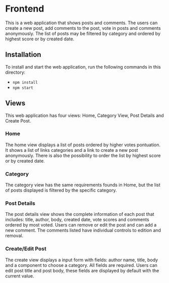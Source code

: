 # Frontend
This is a web application that shows posts and comments. The users can create a new post, add comments to the post, vote in posts and comments anonymously. The list of posts may be filtered by category and ordered by highest score or by created date.

## Installation
To install and start the web application, run the following commands in this directory:

* `npm install`
* `npm start`

## Views
This web application has four views: Home, Category View, Post Details and Create Post.

### Home
The home view displays a list of posts ordered by higher votes pontuation. It shows a list of links categories and a link to create a new post anonymously. There is also the possibility to order the list by highest score or by created date.    

### Category
The category view has the same requirements founds in Home, but the list of posts displayed is filtered by the specific category.

### Post Details
The post details view shows the complete information of each post that includes: title, author, body, created date, vote scores and comments ordered by most voted. Users can remove or edit the post and can add a new comment. The comments listed have individual controls to edition and removal.

### Create/Edit Post
The create view displays a input form with fields: author name, title, body and a component to choose a category. All fields are required.
Users can edit post title and post body, these fields are displayed by default with the current value. 
